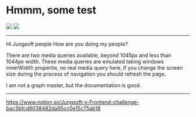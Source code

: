 # Hmmm, some test

![](https://img.shields.io/badge/TS-ES5-blue) ![](https://img.shields.io/badge/@apollo/client-3.3.6-purple)

---

Hi Jungsoft people
How are you doing my people?

There are two media queries available, beyond 1045px and less than 1044px width. These media queries are emulated taking windows innerWidith propertie, no real media query here, if you change the screen size during the process of navigation you should refresh the page.

I am not a graph master, but the documentation is good.

---

https://www.notion.so/Jungsoft-s-Frontend-challenge-bac3bfcd6038482da95cc0e15c75ab18
